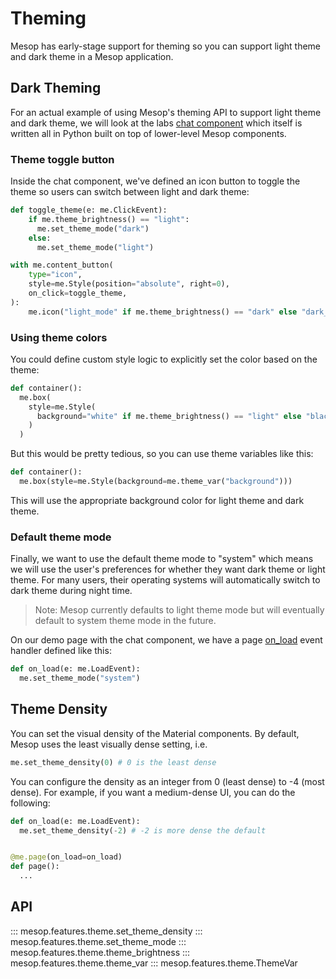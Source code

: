 # Theming

Mesop has early-stage support for theming so you can support light theme and dark theme in a Mesop application.

## Dark Theming

For an actual example of using Mesop's theming API to support light theme and dark theme, we will look at the labs [chat component](../components/chat.md) which itself is written all in Python built on top of lower-level Mesop components.

### Theme toggle button

Inside the chat component, we've defined an icon button to toggle the theme so users can switch between light and dark theme:

```py
def toggle_theme(e: me.ClickEvent):
    if me.theme_brightness() == "light":
      me.set_theme_mode("dark")
    else:
      me.set_theme_mode("light")

with me.content_button(
    type="icon",
    style=me.Style(position="absolute", right=0),
    on_click=toggle_theme,
):
    me.icon("light_mode" if me.theme_brightness() == "dark" else "dark_mode")
```

### Using theme colors

You could define custom style logic to explicitly set the color based on the theme:

```py
def container():
  me.box(
    style=me.Style(
      background="white" if me.theme_brightness() == "light" else "black"
    )
  )
```

But this would be pretty tedious, so you can use theme variables like this:


```py
def container():
  me.box(style=me.Style(background=me.theme_var("background")))
```

This will use the appropriate background color for light theme and dark theme.

### Default theme mode

Finally, we want to use the default theme mode to "system" which means we will use the user's preferences for whether they want dark theme or light theme. For many users, their operating systems will automatically switch to dark theme during night time.

> Note: Mesop currently defaults to light theme mode but will eventually default to system theme mode in the future.

On our demo page with the chat component, we have a page [on_load](../api/page.md#on_load) event handler defined like this:

```py
def on_load(e: me.LoadEvent):
  me.set_theme_mode("system")
```

## Theme Density

You can set the visual density of the Material components. By default, Mesop uses the least visually dense setting, i.e.

```py
me.set_theme_density(0) # 0 is the least dense
```

You can configure the density as an integer from 0 (least dense) to -4 (most dense). For example, if you want a medium-dense UI, you can do the following:

```py
def on_load(e: me.LoadEvent):
  me.set_theme_density(-2) # -2 is more dense the default


@me.page(on_load=on_load)
def page():
  ...
```

## API

::: mesop.features.theme.set_theme_density
::: mesop.features.theme.set_theme_mode
::: mesop.features.theme.theme_brightness
::: mesop.features.theme.theme_var
::: mesop.features.theme.ThemeVar
